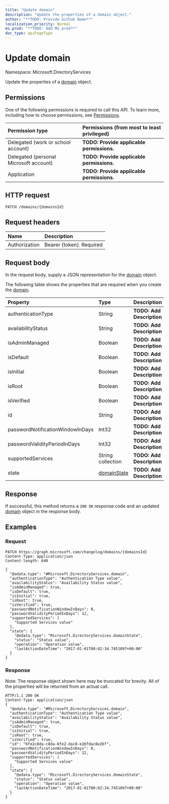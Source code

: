 ```yaml
---
title: "Update domain"
description: "Update the properties of a domain object."
author: "**TODO: Provide Github Name**"
localization_priority: Normal
ms.prod: "**TODO: Add MS prod**"
doc_type: apiPageType
---
```


# Update domain

Namespace: Microsoft.DirectoryServices

Update the properties of a [domain](../resources/microsoft.directoryservices-domain.md) object.

## Permissions
One of the following permissions is required to call this API. To learn more, including how to choose permissions, see [Permissions](/concepts/permissions-reference.md).

|Permission type|Permissions (from most to least privileged)|
|:---|:---|
|Delegated (work or school account)|**TODO: Provide applicable permissions.**|
|Delegated (personal Microsoft account)|**TODO: Provide applicable permissions.**|
|Application|**TODO: Provide applicable permissions.**|

## HTTP request
<!-- {
  "blockType": "ignored"
}
-->
``` http
PATCH /domains/{domainsId}
```

## Request headers
|Name|Description|
|:---|:---|
|Authorization|Bearer {token}. Required|

## Request body
In the request body, supply a JSON representation for the [domain](../resources/microsoft.directoryservices-domain.md) object.

The following table shows the properties that are required when you create the [domain](../resources/microsoft.directoryservices-domain.md).

|Property|Type|Description|
|:---|:---|:---|
|authenticationType|String|**TODO: Add Description**|
|availabilityStatus|String|**TODO: Add Description**|
|isAdminManaged|Boolean|**TODO: Add Description**|
|isDefault|Boolean|**TODO: Add Description**|
|isInitial|Boolean|**TODO: Add Description**|
|isRoot|Boolean|**TODO: Add Description**|
|isVerified|Boolean|**TODO: Add Description**|
|id|String|**TODO: Add Description**|
|passwordNotificationWindowInDays|Int32|**TODO: Add Description**|
|passwordValidityPeriodInDays|Int32|**TODO: Add Description**|
|supportedServices|String collection|**TODO: Add Description**|
|state|[domainState](../resources/microsoft.directoryservices-domainstate.md)|**TODO: Add Description**|



## Response
If successful, this method returns a `200 OK` response code and an updated [domain](../resources/microsoft.directoryservices-domain.md) object in the response body.

## Examples

### Request
<!-- {
  "blockType": "request",
  "name": "update_domain"
}
-->
``` http
PATCH https://graph.microsoft.com/changelog/domains/{domainsId}
Content-Type: application/json
Content-length: 640

{
  "@odata.type": "#Microsoft.DirectoryServices.domain",
  "authenticationType": "Authentication Type value",
  "availabilityStatus": "Availability Status value",
  "isAdminManaged": true,
  "isDefault": true,
  "isInitial": true,
  "isRoot": true,
  "isVerified": true,
  "passwordNotificationWindowInDays": 0,
  "passwordValidityPeriodInDays": 12,
  "supportedServices": [
    "Supported Services value"
  ],
  "state": {
    "@odata.type": "Microsoft.DirectoryServices.domainState",
    "status": "Status value",
    "operation": "Operation value",
    "lastActionDateTime": "2017-01-01T00:02:34.7451097+00:00"
  }
}
```

### Response
Note: The response object shown here may be truncated for brevity. All of the properties will be returned from an actual call.
<!-- {
  "blockType": "response",
  "truncated": true
}
-->
``` http
HTTP/1.1 200 OK
Content-Type: application/json
{
  "@odata.type": "#Microsoft.DirectoryServices.domain",
  "authenticationType": "Authentication Type value",
  "availabilityStatus": "Availability Status value",
  "isAdminManaged": true,
  "isDefault": true,
  "isInitial": true,
  "isRoot": true,
  "isVerified": true,
  "id": "6fe2c8da-c8da-6fe2-dac8-e26fdac8e26f",
  "passwordNotificationWindowInDays": 0,
  "passwordValidityPeriodInDays": 12,
  "supportedServices": [
    "Supported Services value"
  ],
  "state": {
    "@odata.type": "Microsoft.DirectoryServices.domainState",
    "status": "Status value",
    "operation": "Operation value",
    "lastActionDateTime": "2017-01-01T00:02:34.7451097+00:00"
  }
}
```


